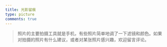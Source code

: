 ```yaml
---
title: 光影留痕
type: picture
comments: true
---
```


<style>
	.ImageGrid {
	  width: 100%;
	  max-width: 1040px;
	  margin: 0 auto;
	  text-align: center;
	}
	.card {
	  overflow: hidden;
	  transition: .3s ease-in-out;
	  border-radius: 8px;
	  background-color: #efefef;
	  padding: 1.4px;
	}
	.ImageInCard img {
	  padding: 0;
	  border-radius: 8px;
	}
	@media (prefers-color-scheme: dark) {
	  .card {background-color: #333;}
	}
</style>

> 照片的主要拍摄工具就是手机，有些照片简单地调了一下滤镜和颜色。如果对拍摄的照片有什么建议，或者对某张照片感兴趣，欢迎留言评论。

<div class="ImageGrid"></div>
